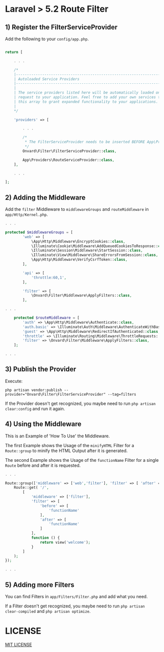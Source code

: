 # Laravel > 5.2 Route Filter

## 1) Register the FilterServiceProvider

Add the following to your `config/app.php`.

```PHP

return [

    . . .

    /*
    |--------------------------------------------------------------------------
    | Autoloaded Service Providers
    |--------------------------------------------------------------------------
    |
    | The service providers listed here will be automatically loaded on the
    | request to your application. Feel free to add your own services to
    | this array to grant expanded functionality to your applications.
    |
    */

    'providers' => [

        . . .

        /*
         * The FilterServiceProvider needs to be inserted BEFORE App\Providers\RouteServiceProvider::class,
         */
        Onvard\Filter\FilterServiceProvider::class,

        App\Providers\RouteServiceProvider::class,
    ],

    . . .

];

```

## 2) Adding the Middleware

Add the `filter` Middleware to `middlewareGroups` and `routeMiddleware` in `app/Http/Kernel.php`.
```PHP
. . .

protected $middlewareGroups = [
        'web' => [
            \App\Http\Middleware\EncryptCookies::class,
            \Illuminate\Cookie\Middleware\AddQueuedCookiesToResponse::class,
            \Illuminate\Session\Middleware\StartSession::class,
            \Illuminate\View\Middleware\ShareErrorsFromSession::class,
            \App\Http\Middleware\VerifyCsrfToken::class,
        ],

        'api' => [
            'throttle:60,1',
        ],

        'filter' => [
            \Onvard\Filter\Middleware\ApplyFilters::class,
        ],

. . .

    protected $routeMiddleware = [
        'auth' => \App\Http\Middleware\Authenticate::class,
        'auth.basic' => \Illuminate\Auth\Middleware\AuthenticateWithBasicAuth::class,
        'guest' => \App\Http\Middleware\RedirectIfAuthenticated::class,
        'throttle' => \Illuminate\Routing\Middleware\ThrottleRequests::class,
        'filter' => \Onvard\Filter\Middleware\ApplyFilters::class,
    ];

. . .
```

## 3) Publish the Provider

Execute:

```
php artisan vendor:publish --provider="Onvard\Filter\FilterServiceProvider" --tag=filters
```

If the Provider doesn't get recognized, you maybe need to run `php artisan clear:config` and run it again.

## 4) Using the Middleware

This is an Example of 'How To Use' the Middleware.

The first Example shows the Usage of the `minifyHTML` Filter for a `Route::group` to minify the HTML Output after it is generated.

The second Example shows the Usage of the `functionName` Filter for a single `Route` before and after it is requested.

```PHP
. . .

Route::group(['middleware' => ['web','filter'], 'filter' => [ 'after' => [ 'minifyHTML' ] ] ],function () {
    Route::get( '/',
        [
            'middleware' => ['filter'],
            'filter' => [
                'before' => [
                    'functionName'
                ],
                'after' => [
                    'functionName'
                ]
            ],
            function () {
                return view('welcome');
            }
        ]
    );
});

. . .
```

## 5) Adding more Filters

You can find Filters in `app/Filters/Filter.php` and add what you need.

If a Filter doesn't get recognized, you maybe need to run `php artisan clear-compiled` and `php artisan optimize`.

# LICENSE

[MIT LICENSE](LICENSE)